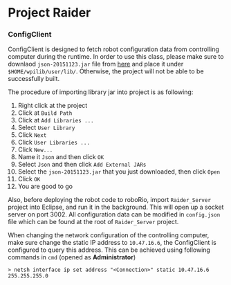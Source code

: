# Project Raider 
### ConfigClient
ConfigClient is designed to fetch robot configuration data from controlling computer during the runtime. In order to use this class, please make sure to downlaod `json-20151123.jar` file from <a href="http://mvnrepository.com/artifact/org.json/json/20151123">here</a> and place it under `$HOME/wpilib/user/lib/`. Otherwise, the project will not be able to be successfully built. 

The procedure of importing library jar into project is as following:
  1. Right click at the project
  2. Click at `Build Path`
  3. Click at `Add Libraries ...`
  4. Select `User Library`
  5. Click `Next`
  6. Click `User Libraries ...`
  7. Click `New...`
  8. Name it `Json` and then click `OK`
  9. Select `Json` and then click `Add External JARs`
  10. Select the `json-20151123.jar` that you just downloaded, then click `Open`
  11. Click `OK`
  12. You are good to go

Also, before deploying the robot code to roboRio, import `Raider_Server` project into Eclipse, and run it in the background. This will open up a socket server on port 3002. All configuration data can be modified in `config.json` file which can be found at the root of `Raider_Server` project. 

When changing the network configuration of the controlling computer, make sure change the static IP address to `10.47.16.6`, the ConfigClient is configured to query this address. This can be achieved using following commands in `cmd` (opened as <b>Administrator</b>)
``` batch
> netsh interface ip set address "<Connection>" static 10.47.16.6 255.255.255.0
```
